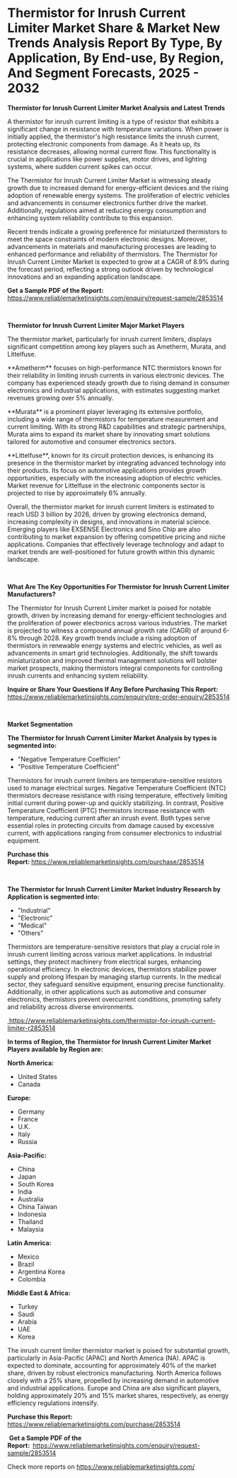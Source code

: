 <p><h1>Thermistor for Inrush Current Limiter Market Share & Market New Trends Analysis Report By Type, By Application, By End-use, By Region, And Segment Forecasts, 2025 - 2032</h1></p><p><strong>Thermistor for Inrush Current Limiter Market Analysis and Latest Trends</strong></p>
<p><p>A thermistor for inrush current limiting is a type of resistor that exhibits a significant change in resistance with temperature variations. When power is initially applied, the thermistor's high resistance limits the inrush current, protecting electronic components from damage. As it heats up, its resistance decreases, allowing normal current flow. This functionality is crucial in applications like power supplies, motor drives, and lighting systems, where sudden current spikes can occur.</p><p>The Thermistor for Inrush Current Limiter Market is witnessing steady growth due to increased demand for energy-efficient devices and the rising adoption of renewable energy systems. The proliferation of electric vehicles and advancements in consumer electronics further drive the market. Additionally, regulations aimed at reducing energy consumption and enhancing system reliability contribute to this expansion.</p><p>Recent trends indicate a growing preference for miniaturized thermistors to meet the space constraints of modern electronic designs. Moreover, advancements in materials and manufacturing processes are leading to enhanced performance and reliability of thermistors. The Thermistor for Inrush Current Limiter Market is expected to grow at a CAGR of 8.9% during the forecast period, reflecting a strong outlook driven by technological innovations and an expanding application landscape.</p></p>
<p><strong>Get a Sample PDF of the Report:&nbsp;</strong> <a href="https://www.reliablemarketinsights.com/enquiry/request-sample/2853514?utm_campaign=2183&utm_medium=2&utm_source=Github&utm_content=ia&utm_term=12032025&utm_id=thermistor-for-inrush-current-limiter">https://www.reliablemarketinsights.com/enquiry/request-sample/2853514</a></p>
<p>&nbsp;</p>
<p><strong>Thermistor for Inrush Current Limiter Major Market Players</strong></p>
<p><p>The thermistor market, particularly for inrush current limiters, displays significant competition among key players such as Ametherm, Murata, and Littelfuse. </p><p>**Ametherm** focuses on high-performance NTC thermistors known for their reliability in limiting inrush currents in various electronic devices. The company has experienced steady growth due to rising demand in consumer electronics and industrial applications, with estimates suggesting market revenues growing over 5% annually.</p><p>**Murata** is a prominent player leveraging its extensive portfolio, including a wide range of thermistors for temperature measurement and current limiting. With its strong R&D capabilities and strategic partnerships, Murata aims to expand its market share by innovating smart solutions tailored for automotive and consumer electronics sectors.</p><p>**Littelfuse**, known for its circuit protection devices, is enhancing its presence in the thermistor market by integrating advanced technology into their products. Its focus on automotive applications provides growth opportunities, especially with the increasing adoption of electric vehicles. Market revenue for Littelfuse in the electronic components sector is projected to rise by approximately 6% annually.</p><p>Overall, the thermistor market for inrush current limiters is estimated to reach USD 3 billion by 2026, driven by growing electronics demand, increasing complexity in designs, and innovations in material science. Emerging players like EXSENSE Electronics and Sino Chip are also contributing to market expansion by offering competitive pricing and niche applications. Companies that effectively leverage technology and adapt to market trends are well-positioned for future growth within this dynamic landscape.</p></p>
<p>&nbsp;</p>
<p><strong>What Are The Key Opportunities For Thermistor for Inrush Current Limiter Manufacturers?</strong></p>
<p><p>The Thermistor for Inrush Current Limiter market is poised for notable growth, driven by increasing demand for energy-efficient technologies and the proliferation of power electronics across various industries. The market is projected to witness a compound annual growth rate (CAGR) of around 6-8% through 2028. Key growth trends include a rising adoption of thermistors in renewable energy systems and electric vehicles, as well as advancements in smart grid technologies. Additionally, the shift towards miniaturization and improved thermal management solutions will bolster market prospects, making thermistors integral components for controlling inrush currents and enhancing system reliability.</p></p>
<p><strong>Inquire or Share Your Questions If Any Before Purchasing This Report:</strong> <a href="https://www.reliablemarketinsights.com/enquiry/pre-order-enquiry/2853514?utm_campaign=2183&utm_medium=2&utm_source=Github&utm_content=ia&utm_term=12032025&utm_id=thermistor-for-inrush-current-limiter">https://www.reliablemarketinsights.com/enquiry/pre-order-enquiry/2853514</a></p>
<p>&nbsp;</p>
<p><strong>Market Segmentation</strong></p>
<p><strong>The Thermistor for Inrush Current Limiter Market Analysis by types is segmented into:</strong></p>
<p><ul><li>"Negative Temperature Coefficien"</li><li>"Positive Temperature Coefficient"</li></ul></p>
<p><p>Thermistors for inrush current limiters are temperature-sensitive resistors used to manage electrical surges. Negative Temperature Coefficient (NTC) thermistors decrease resistance with rising temperature, effectively limiting initial current during power-up and quickly stabilizing. In contrast, Positive Temperature Coefficient (PTC) thermistors increase resistance with temperature, reducing current after an inrush event. Both types serve essential roles in protecting circuits from damage caused by excessive current, with applications ranging from consumer electronics to industrial equipment.</p></p>
<p><strong>Purchase this Report:&nbsp;</strong><a href="https://www.reliablemarketinsights.com/purchase/2853514?utm_campaign=2183&utm_medium=2&utm_source=Github&utm_content=ia&utm_term=12032025&utm_id=thermistor-for-inrush-current-limiter">https://www.reliablemarketinsights.com/purchase/2853514</a></p>
<p>&nbsp;</p>
<p><strong>The Thermistor for Inrush Current Limiter Market Industry Research by Application is segmented into:</strong></p>
<p><ul><li>"Industrial"</li><li>"Electronic"</li><li>"Medical"</li><li>"Others"</li></ul></p>
<p><p>Thermistors are temperature-sensitive resistors that play a crucial role in inrush current limiting across various market applications. In industrial settings, they protect machinery from electrical surges, enhancing operational efficiency. In electronic devices, thermistors stabilize power supply and prolong lifespan by managing startup currents. In the medical sector, they safeguard sensitive equipment, ensuring precise functionality. Additionally, in other applications such as automotive and consumer electronics, thermistors prevent overcurrent conditions, promoting safety and reliability across diverse environments.</p></p>
<p><a href="https://www.reliablemarketinsights.com/thermistor-for-inrush-current-limiter-r2853514?utm_campaign=2183&utm_medium=2&utm_source=Github&utm_content=ia&utm_term=12032025&utm_id=thermistor-for-inrush-current-limiter">&nbsp;https://www.reliablemarketinsights.com/thermistor-for-inrush-current-limiter-r2853514</a></p>
<p><strong>In terms of Region, the Thermistor for Inrush Current Limiter Market Players available by Region are:</strong></p>
<p>
    <p> <strong> North America: </strong>
        <ul>
            <li>United States</li>
            <li>Canada</li>
        </ul>
        </p> 
    <p> <strong> Europe: </strong>
        <ul>
            <li>Germany</li>
            <li>France</li>
            <li>U.K.</li>
            <li>Italy</li>
            <li>Russia</li>
        </ul>
        </p> 
    <p> <strong> Asia-Pacific: </strong>
        <ul>
            <li>China</li>
            <li>Japan</li>
            <li>South Korea</li>
            <li>India</li>
            <li>Australia</li>
            <li>China Taiwan</li>
            <li>Indonesia</li>
            <li>Thailand</li>
            <li>Malaysia</li>
        </ul>
        </p> 
    <p> <strong> Latin America: </strong>
        <ul>
            <li>Mexico</li>
            <li>Brazil</li>
            <li>Argentina Korea</li>
            <li>Colombia</li>
        </ul>
        </p> 
    <p> <strong> Middle East & Africa: </strong>
        <ul>
            <li>Turkey</li>
            <li>Saudi</li>
            <li>Arabia</li>
            <li>UAE</li>
            <li>Korea</li>
        </ul>
    </p>
    </p>
<p><p>The inrush current limiter thermistor market is poised for substantial growth, particularly in Asia-Pacific (APAC) and North America (NA). APAC is expected to dominate, accounting for approximately 40% of the market share, driven by robust electronics manufacturing. North America follows closely with a 25% share, propelled by increasing demand in automotive and industrial applications. Europe and China are also significant players, holding approximately 20% and 15% market shares, respectively, as energy efficiency regulations intensify.</p></p>
<p><strong>Purchase this Report: </strong><a href="https://www.reliablemarketinsights.com/purchase/2853514?utm_campaign=2183&utm_medium=2&utm_source=Github&utm_content=ia&utm_term=12032025&utm_id=thermistor-for-inrush-current-limiter">https://www.reliablemarketinsights.com/purchase/2853514</a></p>
<p>&nbsp;<strong>Get a Sample PDF of the Report:&nbsp;&nbsp;</strong><a href="https://www.reliablemarketinsights.com/enquiry/request-sample/2853514?utm_campaign=2183&utm_medium=2&utm_source=Github&utm_content=ia&utm_term=12032025&utm_id=thermistor-for-inrush-current-limiter">https://www.reliablemarketinsights.com/enquiry/request-sample/2853514</a></p>
<p><strong></strong></p>
<p>Check more reports on <a href="https://www.reliablemarketinsights.com/?utm_campaign=2183&utm_medium=2&utm_source=Github&utm_content=ia&utm_term=12032025&utm_id=thermistor-for-inrush-current-limiter">https://www.reliablemarketinsights.com/</a></p>